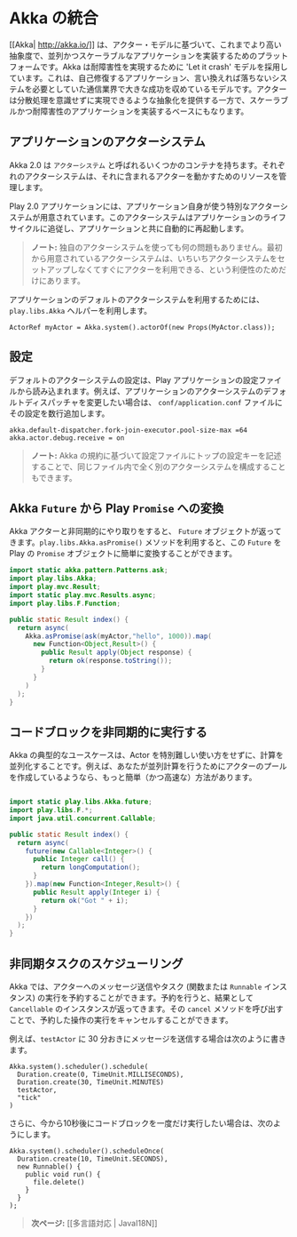 <!-- translated -->
<!--
# Integrating with Akka
-->
# Akka の統合

<!--
[[Akka| http://akka.io/]] uses the Actor Model to raise the abstraction level and provide a better platform to build correct concurrent and scalable applications. For fault-tolerance it adopts the ‘Let it crash’ model, which has been used with great success in the telecoms industry to build applications that self-heal - systems that never stop. Actors also provide the abstraction for transparent distribution and the basis for truly scalable and fault-tolerant applications.
-->
[[Akka| http://akka.io/]] は、アクター・モデルに基づいて、これまでより高い抽象度で、並列かつスケーラブルなアプリケーションを実装するためのプラットフォームです。Akka は耐障害性を実現するために 'Let it crash' モデルを採用しています。これは、自己修復するアプリケーション、言い換えれば落ちないシステムを必要としていた通信業界で大きな成功を収めているモデルです。アクターは分散処理を意識せずに実現できるような抽象化を提供する一方で、スケーラブルかつ耐障害性のアプリケーションを実装するベースにもなります。

<!--
## The application actor system
-->
## アプリケーションのアクターシステム

<!--
Akka 2.0 can work with several containers called `ActorSystems`. An actor system manages the resources it is configured to use in order to run the actors it contains. 
-->
Akka 2.0 は `アクターシステム` と呼ばれるいくつかのコンテナを持ちます。それぞれのアクターシステムは、それに含まれるアクターを動かすためのリソースを管理します。

<!--
A Play application defines a special actor system to be used by the application. This actor system follows the application life-cycle and restarts automatically when the application restarts.
-->
Play 2.0 アプリケーションには、アプリケーション自身が使う特別なアクターシステムが用意されています。このアクターシステムはアプリケーションのライフサイクルに追従し、アプリケーションと共に自動的に再起動します。

<!--
> **Note:** Nothing prevents you from using another actor system from within a Play application. The provided default actor system is just a convenient way to start a few actors without having to set-up your own.
-->
> **ノート:** 独自のアクターシステムを使っても何の問題もありません。最初から用意されているアクターシステムは、いちいちアクターシステムをセットアップしなくてすぐにアクターを利用できる、という利便性のためだけにあります。

<!--
You can access the default application actor system using the `play.libs.Akka` helper:
-->
アプリケーションのデフォルトのアクターシステムを利用するためには、`play.libs.Akka` ヘルパーを利用します。

```
ActorRef myActor = Akka.system().actorOf(new Props(MyActor.class));
```

<!--
## Configuration
-->
## 設定


<!--
The default actor system configuration is read from the Play application configuration file. For example to configure the default dispatcher of the application actor system, add these lines to the `conf/application.conf` file:
-->
デフォルトのアクターシステムの設定は、Play アプリケーションの設定ファイルから読み込まれます。例えば、アプリケーションのアクターシステムのデフォルトディスパッチャを変更したい場合は、 `conf/application.conf` ファイルにその設定を数行追加します。

```
akka.default-dispatcher.fork-join-executor.pool-size-max =64
akka.actor.debug.receive = on
```

<!--
> **Note:** You can also configure any other actor system from the same file, just provide a top configuration key.
-->
> **ノート:** Akka の規約に基づいて設定ファイルにトップの設定キーを記述することで、同じファイル内で全く別のアクターシステムを構成することもできます。

<!--
## Converting Akka `Future` to Play `Promise`
-->
## Akka `Future` から Play `Promise` への変換

<!--
When you interact asynchronously with an Akka actor we will get `Future` object. You can easily convert them to play `Promise` using the conversion method provided in `play.libs.Akka.asPromise()`:
-->
Akka アクターと非同期的にやり取りをすると、 `Future` オブジェクトが返ってきます。`play.libs.Akka.asPromise()` メソッドを利用すると、この `Future` を Play の `Promise` オブジェクトに簡単に変換することができます。

```java
import static akka.pattern.Patterns.ask;
import play.libs.Akka;
import play.mvc.Result;
import static play.mvc.Results.async;
import play.libs.F.Function;

public static Result index() {
  return async(
    Akka.asPromise(ask(myActor,"hello", 1000)).map(
      new Function<Object,Result>() {
        public Result apply(Object response) {
          return ok(response.toString());
        }
      }
    )
  );
}
```

<!--
## Executing a block of code asynchronously
-->
## コードブロックを非同期的に実行する

<!--
A common use case within Akka is to have some computation performed concurrently without needing the extra utility of an Actor. If you find yourself creating a pool of Actors for the sole reason of performing a calculation in parallel, there is an easier (and faster) way:
-->
Akka の典型的なユースケースは、Actor を特別難しい使い方をせずに、計算を並列化することです。例えば、あなたが並列計算を行うためにアクターのプールを作成しているようなら、もっと簡単（かつ高速な）方法があります。

```java

import static play.libs.Akka.future;
import play.libs.F.*;
import java.util.concurrent.Callable;

public static Result index() {
  return async(
    future(new Callable<Integer>() {
      public Integer call() {
        return longComputation();
      }   
    }).map(new Function<Integer,Result>() {
      public Result apply(Integer i) {
        return ok("Got " + i);
      }   
    })
  );
}
```

<!--
## Scheduling asynchronous tasks
-->
## 非同期タスクのスケジューリング

<!--
You can schedule sending messages to actors and executing tasks (functions or `Runnable` instances). You will get a `Cancellable` back that you can call `cancel` on to cancel the execution of the scheduled operation.
-->
Akka では、アクターへのメッセージ送信やタスク (関数または `Runnable` インスタンス) の実行を予約することができます。予約を行うと、結果として `Cancellable` のインスタンスが返ってきます。その `cancel` メソッドを呼び出すことで、予約した操作の実行をキャンセルすることができます。

<!--
For example, to send a message to the `testActor` every 30 minutes:
-->
例えば、`testActor` に 30 分おきにメッセージを送信する場合は次のように書きます。

```
Akka.system().scheduler().schedule(
  Duration.create(0, TimeUnit.MILLISECONDS),
  Duration.create(30, TimeUnit.MINUTES)
  testActor, 
  "tick"
)
```

<!--
Alternatively, to run a block of code ten seconds from now:
-->
さらに、今から10秒後にコードブロックを一度だけ実行したい場合は、次のようにします。

```
Akka.system().scheduler().scheduleOnce(
  Duration.create(10, TimeUnit.SECONDS),
  new Runnable() {
    public void run() {
      file.delete()
    }
  }
); 
```

<!--
> **Next:** [[Internationalization | JavaI18N]]
-->
> **次ページ:** [[多言語対応 | JavaI18N]]
